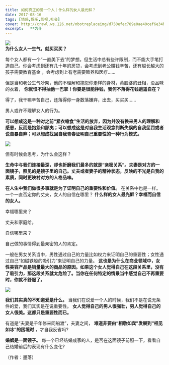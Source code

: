 ```yaml
---
title: 如何真正的爱一个人｜什么样的女人最光鲜？
date: 2017-08-16
tags: [情感,娱乐,影视,社会]
cover: http://crawl.ws.126.net/nbotreplaceimg/d750efec789e0ae40cef6e34bd6e8997/72be3759662db14a4e4e50b962c01d2b.jpg
excerpt:   **为什
---
```

![](http://crawl.ws.126.net/nbotreplaceimg/d750efec789e0ae40cef6e34bd6e8997/72be3759662db14a4e4e50b962c01d2b.jpg)  
**为什么女人一生气，就买买买？**  

每个女人都有一个“一直美下去”的梦想。但生活中总有些许限制，而不能大手笔打造自己。你会考虑到还有几十年的房贷，会考虑到老公赚钱辛苦，还有越长越大的孩子需要教育基金
，会考虑到上有老需要赡养和医疗......

但是当和老公生气吵架，他的不理解和抱怨你走样的身材，黄脸婆的丑相，没品味的衣着， **你就恨不得抽他一巴掌！你要是很能挣钱，我何不落得花钱逍遥自在？**

得了，我干嘛辛苦自己，还落得你一身数落嫌弃，出去，买买买......

男人或许不理解女人的行为。

**可以想成这是一种对之前“紧衣缩食”生活的放弃，因为并没有换来男人的理解和感恩，反而是抱怨和鄙夷；可以想成这是对自我生活观念判断失误的自我惩罚或者说自暴自弃；可以想成找回自我青春证明自己重要性的一种行为模式。**

![](http://crawl.ws.126.net/nbotreplaceimg/bc4e413e0404ea8b386b4334d5ba150d/042ade74de7a2e35e1901a42422012f2.jpg)  

但有时候会思考，为什么会这样？

**生命中与我们连接最深，却也折磨我们最多的就是“亲密关系”。夫妻是对方的一面镜子，照见的是镜子里的自己。丈夫或者妻子的精神状态，反映的不光是自我的素质，同时更映衬对方的人格品味。**

**在人生中我们做很多事就是为了证明自己的重要性和价值。** 在关系中也是一样。一个一直否定你的丈夫，女人的自信在哪里？
**什么样的女人最光鲜？幸福而自信的女人。**

幸福哪里来？

丈夫和家庭给。

自信哪里来？

自己做的事情得到最亲密的人的肯定。

一般在男女关系当中，男性通过自己的力量比如权力来证明自己的重要性；女性通过自己“如磁铁般的吸引力”来证明自己的力量。
**这也是为什么在商业领域中，女性美容产品是销量最大的商品的原因。如果这个女人觉得自己在这段关系里，没有了吸引力，那这段关系就太危险了。当你在任何特定的情景当中感觉自己不再重要时，你就不舒服了。**

![](http://crawl.ws.126.net/nbotreplaceimg/bc4e413e0404ea8b386b4334d5ba150d/38c7737aa073427dbe7bfc4f4cb62e01.jpg)  

**我们其实真的不知道爱是什么。** 当我们在说爱一个人的时候，我们不是在说无条件的爱，我们其实是在说重要性。
**女人觉得自己的男人很强壮，男人觉得自己的女人很美。这都只是重要性而已。**

有道是“夫妻是千年修来同船渡”，夫妻之间， **难道非要由“相敬如宾”发展到“相见如冰”的困境时** ，才自我反省吗?

**婚姻是一面镜子。** 每一个已经结婚成家的人，是否在这面镜子前照一下，看看自己结婚前后的表现有什么变化?

（作者：墨落）

